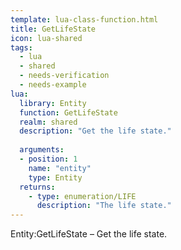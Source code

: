 ```yaml
---
template: lua-class-function.html
title: GetLifeState
icon: lua-shared
tags:
  - lua
  - shared
  - needs-verification
  - needs-example
lua:
  library: Entity
  function: GetLifeState
  realm: shared
  description: "Get the life state."
  
  arguments:
  - position: 1
    name: "entity"
    type: Entity
  returns:
    - type: enumeration/LIFE
      description: "The life state."
---
```


<div class="lua__search__keywords">
Entity:GetLifeState &#x2013; Get the life state.
</div>
